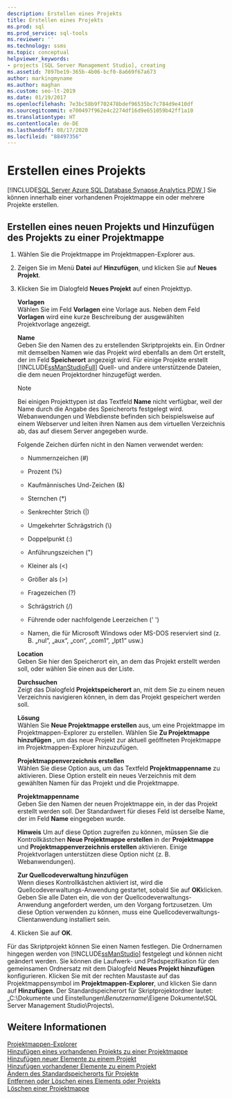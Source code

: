 ```yaml
---
description: Erstellen eines Projekts
title: Erstellen eines Projekts
ms.prod: sql
ms.prod_service: sql-tools
ms.reviewer: ''
ms.technology: ssms
ms.topic: conceptual
helpviewer_keywords:
- projects [SQL Server Management Studio], creating
ms.assetid: 7897be19-365b-4b06-bcf0-8a669f67a673
author: markingmyname
ms.author: maghan
ms.custom: seo-lt-2019
ms.date: 01/19/2017
ms.openlocfilehash: 7e3bc58b9f702478bdef96535bc7c784d9e410df
ms.sourcegitcommit: e700497f962e4c2274df16d9e651059b42ff1a10
ms.translationtype: HT
ms.contentlocale: de-DE
ms.lasthandoff: 08/17/2020
ms.locfileid: "88497356"
---
```

# <a name="create-a-project"></a>Erstellen eines Projekts

[!INCLUDE[SQL Server Azure SQL Database Synapse Analytics PDW ](../../includes/applies-to-version/sql-asdb-asdbmi-asa-pdw.md)]
Sie können innerhalb einer vorhandenen Projektmappe ein oder mehrere Projekte erstellen.  
  
## <a name="create-a-new-project-and-add-it-to-a-solution"></a>Erstellen eines neuen Projekts und Hinzufügen des Projekts zu einer Projektmappe  
  
1.  Wählen Sie die Projektmappe im Projektmappen-Explorer aus.  
  
2.  Zeigen Sie im Menü **Datei** auf **Hinzufügen**, und klicken Sie auf **Neues Projekt**.  
  
3.  Klicken Sie im Dialogfeld  **Neues Projekt** auf einen Projekttyp.  
  
    **Vorlagen**  
    Wählen Sie im Feld **Vorlagen** eine Vorlage aus. Neben dem Feld **Vorlagen** wird eine kurze Beschreibung der ausgewählten Projektvorlage angezeigt.  
  
    **Name**  
    Geben Sie den Namen des zu erstellenden Skriptprojekts ein. Ein Ordner mit demselben Namen wie das Projekt wird ebenfalls an dem Ort erstellt, der im Feld **Speicherort** angezeigt wird. Für einige Projekte erstellt [!INCLUDE[ssManStudioFull](../../includes/ssmanstudiofull-md.md)] Quell- und andere unterstützende Dateien, die dem neuen Projektordner hinzugefügt werden.  
  
    > [!NOTE]  
    > Bei einigen Projekttypen ist das Textfeld **Name** nicht verfügbar, weil der Name durch die Angabe des Speicherorts festgelegt wird. Webanwendungen und Webdienste befinden sich beispielsweise auf einem Webserver und leiten ihren Namen aus dem virtuellen Verzeichnis ab, das auf diesem Server angegeben wurde.  
  
    Folgende Zeichen dürfen nicht in den Namen verwendet werden:  
  
    -   Nummernzeichen (#)  
  
    -   Prozent (%)  
  
    -   Kaufmännisches Und-Zeichen (&)  
  
    -   Sternchen (*)  
  
    -   Senkrechter Strich (|)  
  
    -   Umgekehrter Schrägstrich (\\)  
  
    -   Doppelpunkt (:)  
  
    -   Anführungszeichen (")  
  
    -   Kleiner als (\<)  
  
    -   Größer als (>)  
  
    -   Fragezeichen (?)  
  
    -   Schrägstrich (/)  
  
    -   Führende oder nachfolgende Leerzeichen (' ')  
  
    -   Namen, die für Microsoft Windows oder MS-DOS reserviert sind (z. B. „nul“, „aux“, „con“, „com1“, „lpt1“ usw.)  
  
    **Location**  
    Geben Sie hier den Speicherort ein, an dem das Projekt erstellt werden soll, oder wählen Sie einen aus der Liste.  
  
    **Durchsuchen**  
    Zeigt das Dialogfeld **Projektspeicherort** an, mit dem Sie zu einem neuen Verzeichnis navigieren können, in dem das Projekt gespeichert werden soll.  
  
    **Lösung**  
    Wählen Sie **Neue Projektmappe erstellen** aus, um eine Projektmappe im Projektmappen-Explorer zu erstellen. Wählen Sie **Zu Projektmappe hinzufügen** , um das neue Projekt zur aktuell geöffneten Projektmappe im Projektmappen-Explorer hinzuzufügen.  
  
    **Projektmappenverzeichnis erstellen**  
    Wählen Sie diese Option aus, um das Textfeld **Projektmappenname** zu aktivieren. Diese Option erstellt ein neues Verzeichnis mit dem gewählten Namen für das Projekt und die Projektmappe.  
  
    **Projektmappenname**  
    Geben Sie den Namen der neuen Projektmappe ein, in der das Projekt erstellt werden soll. Der Standardwert für dieses Feld ist derselbe Name, der im Feld **Name** eingegeben wurde.  
  
    **Hinweis** Um auf diese Option zugreifen zu können, müssen Sie die Kontrollkästchen **Neue Projektmappe erstellen** in der **Projektmappe** und **Projektmappenverzeichnis erstellen** aktivieren. Einige Projektvorlagen unterstützen diese Option nicht (z. B. Webanwendungen).  
  
    **Zur Quellcodeverwaltung hinzufügen**  
    Wenn dieses Kontrollkästchen aktiviert ist, wird die Quellcodeverwaltungs-Anwendung gestartet, sobald Sie auf **OK**klicken. Geben Sie alle Daten ein, die von der Quellcodeverwaltungs-Anwendung angefordert werden, um den Vorgang fortzusetzen. Um diese Option verwenden zu können, muss eine Quellcodeverwaltungs-Clientanwendung installiert sein.  
  
4.  Klicken Sie auf **OK**.  
  
Für das Skriptprojekt können Sie einen Namen festlegen. Die Ordnernamen hingegen werden von [!INCLUDE[ssManStudio](../../includes/ssmanstudio-md.md)] festgelegt und können nicht geändert werden. Sie können die Laufwerk- und Pfadspezifikation für den gemeinsamen Ordnersatz mit dem Dialogfeld **Neues Projekt hinzufügen** konfigurieren. Klicken Sie mit der rechten Maustaste auf das Projektmappensymbol im **Projektmappen-Explorer**, und klicken Sie dann auf **Hinzufügen**. Der Standardspeicherort für Skriptprojektordner lautet: „C:\Dokumente und Einstellungen\\*Benutzername*\Eigene Dokumente\SQL Server Management Studio\Projects\\.  
  
## <a name="see-also"></a>Weitere Informationen

[Projektmappen-Explorer](../../ssms/solution/solution-explorer.md)  
[Hinzufügen eines vorhandenen Projekts zu einer Projektmappe](../../ssms/solution/add-an-existing-project-to-a-solution.md)  
[Hinzufügen neuer Elemente zu einem Projekt](../../ssms/solution/add-new-items-to-a-project.md)  
[Hinzufügen vorhandener Elemente zu einem Projekt](../../ssms/solution/add-existing-items-to-a-project.md)  
[Ändern des Standardspeicherorts für Projekte](../../ssms/solution/change-the-default-location-for-projects.md)  
[Entfernen oder Löschen eines Elements oder Projekts](../../ssms/solution/remove-or-delete-an-item-or-project.md)  
[Löschen einer Projektmappe](../../ssms/solution/delete-a-solution.md)  
